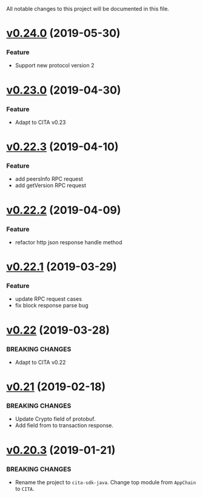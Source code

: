All notable changes to this project will be documented in this file.

# [v0.24.0](https://github.com/cryptape/cita-sdk-java/compare/v0.23.0...v0.24.0) (2019-05-30)

### Feature

* Support new protocol version 2


# [v0.23.0](https://github.com/cryptape/cita-sdk-java/compare/v0.22.3...v0.23.0) (2019-04-30)

### Feature

* Adapt to CITA v0.23

# [v0.22.3](https://github.com/cryptape/cita-sdk-java/compare/v0.22.2...v0.22.3) (2019-04-10)

### Feature

* add peersInfo RPC request
* add getVersion RPC request

# [v0.22.2](https://github.com/cryptape/cita-sdk-java/compare/v0.22.1...v0.22.2) (2019-04-09)

### Feature

* refactor http json response handle method

# [v0.22.1](https://github.com/cryptape/cita-sdk-java/compare/v0.22...v0.22.1) (2019-03-29)

### Feature

* update RPC request cases
* fix block response parse bug

# [v0.22](https://github.com/cryptape/cita-sdk-java/compare/v0.21...v0.22) (2019-03-28)

### BREAKING CHANGES

* Adapt to CITA v0.22

# [v0.21](https://github.com/cryptape/cita-sdk-java/compare/v0.20.3...v0.21) (2019-02-18)

### BREAKING CHANGES

* Update Crypto field of protobuf. 
* Add field from to transaction response.

# [v0.20.3](https://github.com/cryptape/cita-sdk-java/compare/v0.20...v0.20.3) (2019-01-21)

### BREAKING CHANGES

* Rename the project to `cita-sdk-java`. Change top module from `AppChain` to `CITA`.
